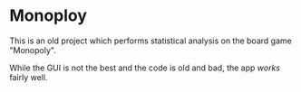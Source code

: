 # Monoploy

This is an old project which performs statistical analysis on the board game "Monopoly".

While the GUI is not the best and the code is old and bad, the app *works* fairly well.